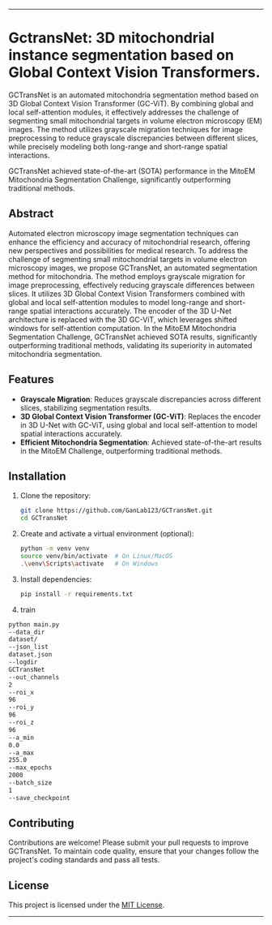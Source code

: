 
---

# GctransNet: 3D mitochondrial instance segmentation based on Global Context Vision Transformers.

GCTransNet is an automated mitochondria segmentation method based on 3D Global Context Vision Transformer (GC-ViT). By combining global and local self-attention modules, it effectively addresses the challenge of segmenting small mitochondrial targets in volume electron microscopy (EM) images. The method utilizes grayscale migration techniques for image preprocessing to reduce grayscale discrepancies between different slices, while precisely modeling both long-range and short-range spatial interactions. 

GCTransNet achieved state-of-the-art (SOTA) performance in the MitoEM Mitochondria Segmentation Challenge, significantly outperforming traditional methods.

## Abstract

Automated electron microscopy image segmentation techniques can enhance the efficiency and accuracy of mitochondrial research, offering new perspectives and possibilities for medical research. To address the challenge of segmenting small mitochondrial targets in volume electron microscopy images, we propose GCTransNet, an automated segmentation method for mitochondria. The method employs grayscale migration for image preprocessing, effectively reducing grayscale differences between slices. It utilizes 3D Global Context Vision Transformers combined with global and local self-attention modules to model long-range and short-range spatial interactions accurately. The encoder of the 3D U-Net architecture is replaced with the 3D GC-ViT, which leverages shifted windows for self-attention computation. In the MitoEM Mitochondria Segmentation Challenge, GCTransNet achieved SOTA results, significantly outperforming traditional methods, validating its superiority in automated mitochondria segmentation.

## Features

- **Grayscale Migration**: Reduces grayscale discrepancies across different slices, stabilizing segmentation results.
- **3D Global Context Vision Transformer (GC-ViT)**: Replaces the encoder in 3D U-Net with GC-ViT, using global and local self-attention to model spatial interactions accurately.
- **Efficient Mitochondria Segmentation**: Achieved state-of-the-art results in the MitoEM Challenge, outperforming traditional methods.

## Installation

1. Clone the repository:

   ```bash
   git clone https://github.com/GanLab123/GCTransNet.git
   cd GCTransNet
   ```

2. Create and activate a virtual environment (optional):

   ```bash
   python -m venv venv
   source venv/bin/activate  # On Linux/MacOS
   .\venv\Scripts\activate   # On Windows
   ```

3. Install dependencies:

   ```bash
   pip install -r requirements.txt
   ```

4. train
   
```bash
python main.py
--data_dir
dataset/
--json_list
dataset.json
--logdir
GCTransNet
--out_channels
2
--roi_x
96
--roi_y
96
--roi_z
96
--a_min
0.0
--a_max
255.0
--max_epochs
2000
--batch_size
1
--save_checkpoint
```

## Contributing

Contributions are welcome! Please submit your pull requests to improve GCTransNet. To maintain code quality, ensure that your changes follow the project's coding standards and pass all tests.

## License

This project is licensed under the [MIT License](LICENSE).

---
